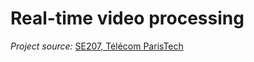 # Real-time video processing

_Project source:_ [SE207, Télécom ParisTech](https://sen.enst.fr/se207)

